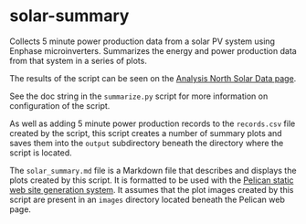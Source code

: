 # solar-summary

Collects 5 minute power production data from a solar PV system using Enphase
microinverters.  Summarizes the energy and power production data from that system
in a series of plots.

The results of the script can be seen on the 
[Analysis North Solar Data page](http://analysisnorth.com/enphase/solar_summary.html).

See the doc string in the `summarize.py` script for more information on configuration of
the script.

As well as adding 5 minute power production records to the `records.csv` file created
by the script, this script creates a number of summary plots and saves them into the 
`output` subdirectory beneath the directory where the script is located.

The `solar_summary.md` file is a Markdown file that describes and displays the plots
created by this script.  It is formatted to be used with the 
[Pelican static web site generation system](http://docs.getpelican.com/en/stable/).  It assumes
that the plot images created by this script are present in an `images` directory located beneath
the Pelican web page.
